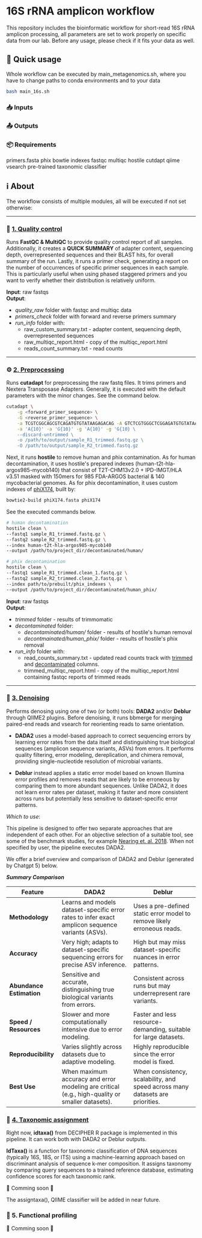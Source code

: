 # 16S rRNA amplicon workflow

This repository includes the bioinformatic workflow for short-read 16S rRNA amplicon processing, all parameters are set to 
work properly on specific data from our lab. Before any usage, please check if it fits your data as well. 

## 🚀 Quick usage

Whole workflow can be executed by main_metagenomics.sh, where you have to change paths to conda environments and to your data

```bash
bash main_16s.sh
```

### 📥 Inputs

### 📤 Outputs

### 📦 Requirements
primers.fasta
phix bowtie indexes
fastqc
multiqc
hostile
cutdapt
qiime
vsearch
pre-trained taxonomic classifier

## ℹ️ About
The workflow consists of multiple modules, all will be executed if not set otherwise:

---
### 🧹 **<u>1. Quality control</u>**

Runs **FastQC & MultiQC** to provide quality control report of all samples. Additionally, it creates a **QUICK SUMMARY** 
of adapter content, sequencing depth, overrepresented sequences and their BLAST hits, for overall summary of the run. Lastly, it runs a primer check, generating a report on the number of occurrences of specific primer sequences in each sample. This is particularly useful when using phased staggered primers and you want to verify whether their distribution is relatively uniform.

**Input**: raw fastqs  
**Output**:
- *quality_raw* folder with fastqc and multiqc data
- *primers_check* folder with forward and reverse primers summary
- *run_info* folder with:
     - raw_custom_summary.txt - adapter content, sequencing depth, overrepresented sequences
     - raw_multiqc_report.html - copy of the multiqc_report.html
     - reads_count_summary.txt - read counts
---    


### ⚙️ **<u>2. Preprocessing</u>**

Runs **cutadapt** for preprocessing the raw fastq files. It trims primers and Nextera Transposase Adapters. Generally, it is executed with the default parameters with the minor changes. See the command below.

```bash
cutadapt \
    -g <forward_primer_sequence> \
    -G <reverse_primer_sequence> \
    -a TCGTCGGCAGCGTCAGATGTGTATAAGAGACAG -A GTCTCGTGGGCTCGGAGATGTGTATAAGAGACAG \
    -a 'A{10}' -a 'G{10}' -g 'A{10}' -g 'G{10} \
    --discard-untrimmed \
    -o /path/to/output/sample_R1_trimmed.fastq.gz \
    -O /path/to/output/sample_R2_trimmed.fastq.gz

```

Next, it runs **hostile** to remove human and phix contamination. As for human decontamination, it uses hostile's prepared indexes (human-t2t-hla-argos985-mycob140) that consist of T2T-CHM13v2.0 + IPD-IMGT/HLA v3.51 masked with 150mers for 985 FDA-ARGOS bacterial & 140 mycobacterial genomes. As for phix decontamination, it uses custom indexes of [phiX174](https://www.ncbi.nlm.nih.gov/nuccore/9626372), built by:

```bash
bowtie2-build phiX174.fasta phiX174
```

See the executed commands below. 

```bash
# human decontamination
hostile clean \
--fastq1 sample_R1_trimmed.fastq.gz \
--fastq2 sample_R2_trimmed.fastq.gz \
--index human-t2t-hla-argos985-mycob140
--output /path/to/project_dir/decontaminated/human/

# phix decontamination
hostile clean \
--fastq1 sample_R1_trimmed.clean_1.fastq.gz \
--fastq2 sample_R2_trimmed.clean_2.fastq.gz \
--index path/to/prebuilt/phix_indexes \
--output /path/to/project_dir/decontaminated/human_phix/
```

**Input**: raw fastqs  
**Output**: 
- *trimmed* folder - results of trimmomatic
- *decontaminated* folder:
    - *decontaminated/human/* folder - results of hostile's human removal
    - *decontmainated/human_phix/* folder - results of hostile's phix removal
- *run_info* folder with:
     - read_counts_summary.txt - updated read counts track with <u>trimmed</u> and <u>decontaminated</u> columns. 
     - trimmed_multiqc_report.html - copy of the multiqc_report.html containing fastqc reports of trimmed reads
---

### 🧬 **<u> 3. Denoising</u>**

Performs denosing using one of two (or both) tools: **DADA2** and/or **Deblur** through QIIME2 plugins. Before denoising, it runs bbmerge for merging paired-end reads and vsearch for reorienting reads to same orientation.

- **DADA2** uses a model-based approach to correct sequencing errors by learning error rates from the data itself and distinguishing true biological sequences (amplicon sequence variants, ASVs) from errors. It performs quality filtering, error modeling, dereplication, and chimera removal, providing single-nucleotide resolution of microbial variants.

- **Deblur** instead applies a static error model based on known Illumina error profiles and removes reads that are likely to be erroneous by comparing them to more abundant sequences. Unlike DADA2, it does not learn error rates per dataset, making it faster and more consistent across runs but potentially less sensitive to dataset-specific error patterns.

*Which to use*:

This pipeline is designed to offer two separate approaches that are independent of each other. For an objective selection of a suitable tool, see some of the benchmark studies, for example [Nearing et. al. 2018](10.7717/peerj.5364). When not specified by user, the pipeline executes DADA2.  

We offer a brief overview and comparison of DADA2 and Deblur (generated by Chatgpt 5) below.


***Summary Comparison***

| Feature                  | **DADA2**                                                  | **Deblur**                                                 |
|---------------------------|-------------------------------------------------------------|-------------------------------------------------------------|
| **Methodology**           | Learns and models dataset-specific error rates to infer exact amplicon sequence variants (ASVs). | Uses a pre-defined static error model to remove likely erroneous reads. |
| **Accuracy**              | Very high; adapts to dataset-specific sequencing errors for precise ASV inference. | High but may miss dataset-specific nuances in error patterns. |
| **Abundance Estimation**  | Sensitive and accurate, distinguishing true biological variants from errors. | Consistent across runs but may underrepresent rare variants. |
| **Speed / Resources**     | Slower and more computationally intensive due to error modeling. | Faster and less resource-demanding, suitable for large datasets. |
| **Reproducibility**       | Varies slightly across datasets due to adaptive modeling. | Highly reproducible since the error model is fixed. |
| **Best Use**              | When maximum accuracy and error modeling are critical (e.g., high-quality or smaller datasets). | When consistency, scalability, and speed across many datasets are priorities. |


### 🦠 **<u> 4. Taxonomic assignment</u>**

Right now, **idtaxa()** from DECIPHER R package is implemented in this pipeline. It can work both with DADA2 or Deblur outputs. 

**IdTaxa()** is a function for taxonomic classification of DNA sequences (typically 16S, 18S, or ITS) using a machine-learning approach based on discriminant analysis of sequence k-mer composition. It assigns taxonomy by comparing query sequences to a trained reference database, estimating confidence scores for each taxonomic rank.

👀 Comming soon 👀 

The assigntaxa(), QIIME classifier will be added in near future. 

### 🔬 **5. Functional profiling**     

👀 Comming soon 👀


